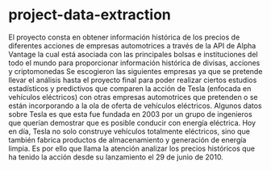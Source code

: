 # project-data-extraction

El proyecto consta en obtener información histórica de los precios de diferentes acciones de empresas automotrices a través de la API de Alpha Vantage la cual está asociada con las principales bolsas e instituciones del todo el mundo para proporcionar información histórica de divisas, acciones y criptomonedas 
Se escogieron las siguientes empresas ya que se pretende llevar el análisis hasta el proyecto final para poder realizar ciertos estudios estadísticos y predictivos que comparen la acción de Tesla (enfocada en vehículos eléctricos) con otras empresas automotrices que pretenden o se están incorporando a la ola de oferta de vehículos eléctricos.
Algunos datos sobre Tesla es que esta fue fundada en 2003 por un grupo de ingenieros que querían demostrar que es posible conducir con energía eléctrica. Hoy en día, Tesla no solo construye vehículos totalmente eléctricos, sino que también fabrica productos de almacenamiento y generación de energía limpia. Es por ello que llama la atención analizar los precios históricos que ha tenido la acción desde su lanzamiento el 29 de junio de 2010. 
